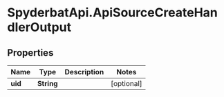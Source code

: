 # SpyderbatApi.ApiSourceCreateHandlerOutput

## Properties

Name | Type | Description | Notes
------------ | ------------- | ------------- | -------------
**uid** | **String** |  | [optional] 


